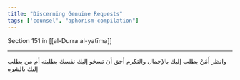 ```yaml
---
title: "Discerning Genuine Requests"
tags: ['counsel', "aphorism-compilation"]
---
```


 Section 151 in [[al-Durra al-yatīma]]

---
وانظر أَمَنْ يطلب إليك بالإجمال والتكرم أحق أن تسخو إليك نفسك بطلبته أم من يطلب إليك بالشره
